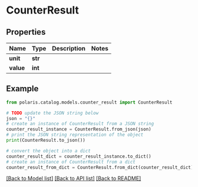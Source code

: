 # CounterResult


## Properties

Name | Type | Description | Notes
------------ | ------------- | ------------- | -------------
**unit** | **str** |  | 
**value** | **int** |  | 

## Example

```python
from polaris.catalog.models.counter_result import CounterResult

# TODO update the JSON string below
json = "{}"
# create an instance of CounterResult from a JSON string
counter_result_instance = CounterResult.from_json(json)
# print the JSON string representation of the object
print(CounterResult.to_json())

# convert the object into a dict
counter_result_dict = counter_result_instance.to_dict()
# create an instance of CounterResult from a dict
counter_result_from_dict = CounterResult.from_dict(counter_result_dict)
```
[[Back to Model list]](../README.md#documentation-for-models) [[Back to API list]](../README.md#documentation-for-api-endpoints) [[Back to README]](../README.md)



